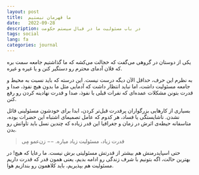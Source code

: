 ```yaml
---
layout: post
title:  ما قهرمان نیستیم
date:   2022-09-28
description: در باب مسئولیت ما در قبال سیستم حکومت
tags: social
lang: fa
categories: journal
---
```


یکی از دوستان در گروهی می‌گفت که خجالت می‌کشه که ما گذاشتیم جامعه سمت بره که فلان آدمای محترم رو دستگیر کنن و یا غیره و غیره.

به نظرم این حرف، حداقل الآن دیگه درست نیست. این درسته که باید نسبت به محیط و جامعه مسئولیت داشت، اما نباید انتظار داشت که آدمایی مثل ما بدون هیچ نفوذ، صدا و قدرت بتونن مشکلات عمده‌ای که نفرات قبلی با نفوذ، صدا و قدرت نهادینه کردن رو رفع کنن. 

بسیاری از کارهایی بزرگواران پرقدرت قبل‌تر کردن، ابدا برای خودشون مسئولینی قائل نشدن. ناشایستگی یا فساد، هر کدوم که عامل تصمیمای اشتباه این حضرات بوده، متاسفانه حیطه‌ی اثرش در زمان و جغرافیا این قدر زیاده که چندین نسل باید تاوانش رو بدن. 

> قدرت زیاد، مسئولیت زیاد میاره. −− زن‌عمو مِی

حتی اسپایدرمنش هم بیشتر از قدرتش مسئولیتی برش نیست. ما رعایا که هیچ! در بهترین حالت، اگه بتونیم با شرف زندگی رو ادامه بدیم، یعنی همون قدر که قدرت داریم مسئولیت هم بپذیریم، باید کلاهمون رو بندازیم هوا.
